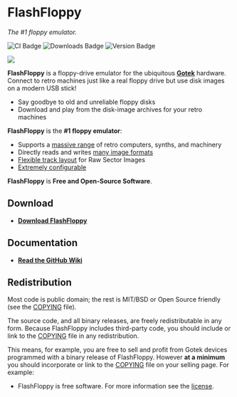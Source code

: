 # FlashFloppy

*The #1 floppy emulator.*

![CI Badge][ci-badge]
![Downloads Badge][downloads-badge]
![Version Badge][version-badge]

<img src="https://raw.githubusercontent.com/wiki/keirf/flashfloppy/assets/banner.jpg">

**FlashFloppy** is a floppy-drive emulator for the ubiquitous
[**Gotek**][Gotek-Compatibility] hardware. Connect to retro machines just
like a real floppy drive but use disk images on a modern USB stick!
- Say goodbye to old and unreliable floppy disks
- Download and play from the disk-image archives for your retro machines

**FlashFloppy** is the **#1 floppy emulator**:
- Supports a [massive range][Host-Platforms] of retro computers, synths, and machinery
- Directly reads and writes [many image formats][Image-Formats]
- [Flexible track layout][Track-Layouts] for Raw Sector Images
- [Extremely configurable][FF.CFG-Configuration-File]

**FlashFloppy** is **Free and Open-Source Software**.

## Download
- [**Download FlashFloppy**][Downloads]

## Documentation
- [**Read the GitHub Wiki**](https://github.com/keirf/flashfloppy/wiki)

## Redistribution

Most code is public domain; the rest is MIT/BSD or Open Source friendly
(see the [COPYING](COPYING) file).

The source code, and all binary releases, are freely redistributable
in any form. Because FlashFloppy includes third-party code, you should
include or link to the [COPYING](COPYING) file in any redistribution.

This means, for example, you are free to sell and profit from Gotek
devices programmed with a binary release of FlashFloppy. However **at
a minimum** you should incorporate or link to the [COPYING](COPYING)
file on your selling page. For example:
- FlashFloppy is free software. For more information see the
  [license](COPYING).

[Gotek-Compatibility]: https://github.com/keirf/flashfloppy/wiki/Gotek-Compatibility
[Host-Platforms]: https://github.com/keirf/flashfloppy/wiki/Host-Platforms
[Image-Formats]: https://github.com/keirf/flashfloppy/wiki/Image-Formats
[Track-Layouts]: https://github.com/keirf/flashfloppy/wiki/Track-Layouts
[FF.CFG-Configuration-File]: https://github.com/keirf/flashfloppy/wiki/FF.CFG-Configuration-File
[Downloads]: https://github.com/keirf/flashfloppy/wiki/Downloads

[ci-badge]: https://github.com/keirf/flashfloppy/workflows/CI/badge.svg
[downloads-badge]: https://img.shields.io/github/downloads/keirf/flashfloppy/total
[version-badge]: https://img.shields.io/github/v/release/keirf/flashfloppy
